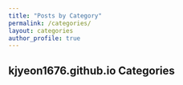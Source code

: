 ```yaml
---
title: "Posts by Category"
permalink: /categories/
layout: categories
author_profile: true
---
```


## kjyeon1676.github.io Categories
